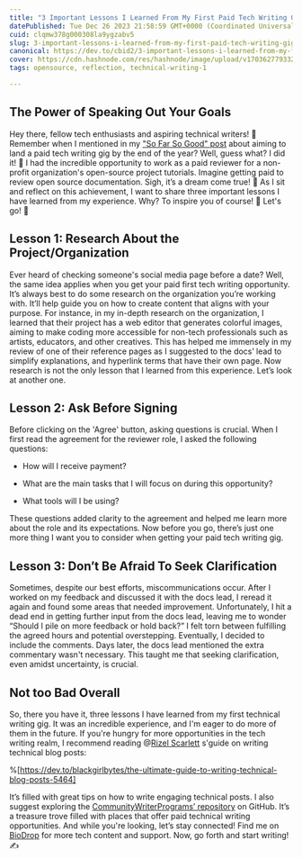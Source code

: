 ```yaml
---
title: "3 Important Lessons I Learned From My First Paid Tech Writing Gig"
datePublished: Tue Dec 26 2023 21:58:59 GMT+0000 (Coordinated Universal Time)
cuid: clqmw378g000308la9ygzabv5
slug: 3-important-lessons-i-learned-from-my-first-paid-tech-writing-gig
canonical: https://dev.to/cbid2/3-important-lessons-i-learned-from-my-first-paid-tech-writing-gig-51kl
cover: https://cdn.hashnode.com/res/hashnode/image/upload/v1703627793323/ac9db9e0-7cca-4b3f-9bc8-b65442a034e5.png
tags: opensource, reflection, technical-writing-1

---
```


## The Power of Speaking Out Your Goals

Hey there, fellow tech enthusiasts and aspiring technical writers! 🙂 Remember when I mentioned in my ["So Far So Good" post](https://chrissycodes.hashnode.dev/so-far-so-good-reflections-on-my-tech-journey) about aiming to land a paid tech writing gig by the end of the year? Well, guess what? I did it! 🎉 I had the incredible opportunity to work as a paid reviewer for a non-profit organization's open-source project tutorials. Imagine getting paid to review open source documentation. Sigh, it’s a dream come true! 🥹 As I sit and reflect on this achievement, I want to share three important lessons I have learned from my experience. Why? To inspire you of course! 🙂 Let's go! 🙂

## Lesson 1: Research About the Project/Organization

Ever heard of checking someone's social media page before a date? Well, the same idea applies when you get your paid first tech writing opportunity. It’s always best to do some research on the organization you’re working with. It’ll help guide you on how to create content that aligns with your purpose. For instance, in my in-depth research on the organization, I learned that their project has a web editor that generates colorful images, aiming to make coding more accessible for non-tech professionals such as artists, educators, and other creatives. This has helped me immensely in my review of one of their reference pages as I suggested to the docs’ lead to simplify explanations, and hyperlink terms that have their own page. Now research is not the only lesson that I learned from this experience. Let’s look at another one.

## Lesson 2: Ask Before Signing

Before clicking on the 'Agree' button, asking questions is crucial. When I first read the agreement for the reviewer role, I asked the following questions:

* How will I receive payment?
    
* What are the main tasks that I will focus on during this opportunity?
    
* What tools will I be using?
    

These questions added clarity to the agreement and helped me learn more about the role and its expectations. Now before you go, there’s just one more thing I want you to consider when getting your paid tech writing gig.

## Lesson 3: Don’t Be Afraid To Seek Clarification

Sometimes, despite our best efforts, miscommunications occur. After I worked on my feedback and discussed it with the docs lead, I reread it again and found some areas that needed improvement. Unfortunately, I hit a dead end in getting further input from the docs lead, leaving me to wonder “Should I pile on more feedback or hold back?” I felt torn between fulfilling the agreed hours and potential overstepping. Eventually, I decided to include the comments. Days later, the docs lead mentioned the extra commentary wasn't necessary. This taught me that seeking clarification, even amidst uncertainty, is crucial.

## Not too Bad Overall

So, there you have it, three lessons I have learned from my first technical writing gig. It was an incredible experience, and I'm eager to do more of them in the future. If you're hungry for more opportunities in the tech writing realm, I recommend reading @[Rizel Scarlett](@blackgirlbytes) s'guide on writing technical blog posts:

%[https://dev.to/blackgirlbytes/the-ultimate-guide-to-writing-technical-blog-posts-5464] 

It’s filled with great tips on how to write engaging technical posts. I also suggest exploring the [CommunityWriterPrograms’ repository](https://github.com/malgamves/CommunityWriterPrograms) on GitHub. It’s a treasure trove filled with places that offer paid technical writing opportunities. And while you're looking, let’s stay connected! Find me on [BioDrop](https://www.biodrop.io/CBID2) for more tech content and support. Now, go forth and start writing! ✍️